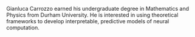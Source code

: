 Gianluca Carrozzo earned his undergraduate degree in Mathematics and Physics from Durham University. He is interested in using theoretical frameworks to develop interpretable, predictive models of neural computation.